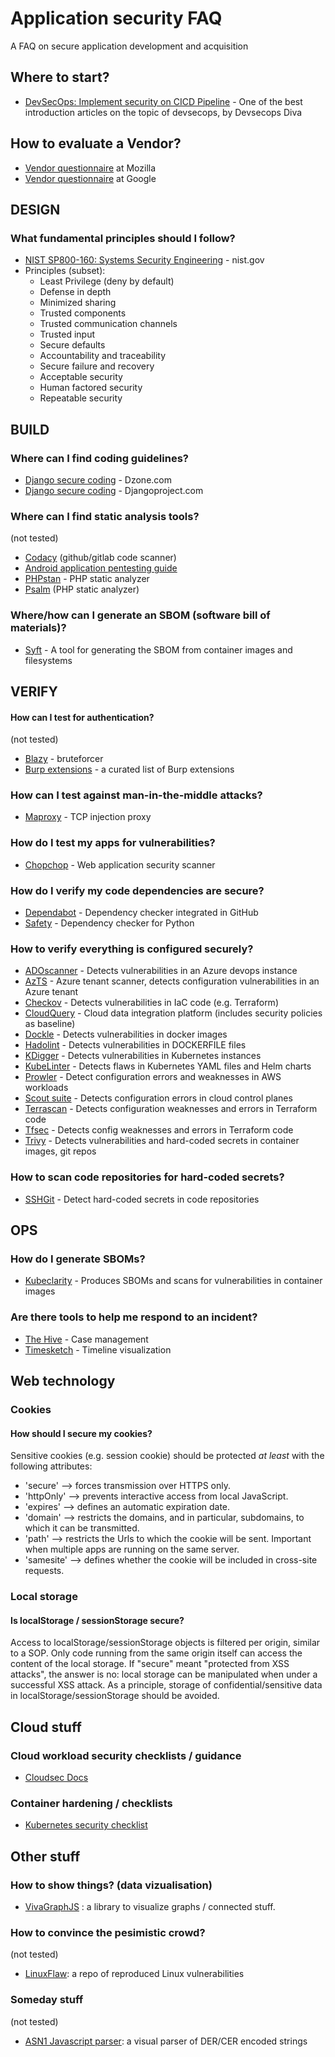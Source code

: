 # Application security FAQ
A FAQ on secure application development and acquisition

## Where to start? 
- [DevSecOps: Implement security on CICD Pipeline](https://medium.com/@DevOps-Diva.o/devsecops-implement-security-on-cicd-pipeline-19eb7aa22626) - One of the best introduction articles on the topic of devsecops, by Devsecops Diva


## How to evaluate a Vendor?
- [Vendor questionnaire](https://docs.google.com/document/d/1idP1gGuEgeinoL6m_hsZ8lQ8wz64BeI-S53n_9kwMkU) at Mozilla
- [Vendor questionnaire](https://github.com/google/vsaq) at Google
## DESIGN
### What fundamental principles should I follow?
- [NIST SP800-160: Systems Security Engineering](https://csrc.nist.gov/publications/detail/sp/800-160/vol-1/final) - nist.gov
- Principles (subset):
  - Least Privilege (deny by default)
  - Defense in depth
  - Minimized sharing
  - Trusted components
  - Trusted communication channels
  - Trusted input
  - Secure defaults
  - Accountability and traceability
  - Secure failure and recovery
  - Acceptable security
  - Human factored security
  - Repeatable security

## BUILD
### Where can I find coding guidelines?
- [Django secure coding](https://dzone.com/articles/protect-your-django-web-application-from-security-1) - Dzone.com
- [Django secure coding](https://docs.djangoproject.com/en/2.1/topics/security/) - Djangoproject.com
### Where can I find static analysis tools?
(not tested)
- [Codacy](https://www.codacy.com) (github/gitlab code scanner)
- [Android application pentesting guide](https://nightowl131.github.io/AAPG/)
- [PHPstan](https://github.com/phpstan/phpstan) - PHP static analyzer
- [Psalm](https://psalm.dev/docs/running_psalm/installation/) (PHP static analyzer)

### Where/how can I generate an SBOM (software bill of materials)?
- [Syft](https://github.com/anchore/syft) - A tool for generating the SBOM from container images and filesystems

## VERIFY
#### How can I test for authentication?
(not tested)
- [Blazy](https://github.com/s0md3v/Blazy) - bruteforcer
- [Burp extensions](https://github.com/snoopysecurity/awesome-burp-extensions) - a curated list of Burp extensions

### How can I test against man-in-the-middle attacks?
- [Maproxy](https://pypi.org/project/maproxy/) - TCP injection proxy

### How do I test my apps for vulnerabilities?
- [Chopchop](https://github.com/michelin/ChopChop) - Web application security scanner

### How do I verify my code dependencies are secure?
- [Dependabot](https://docs.github.com/en/code-security/dependabot/working-with-dependabot) - Dependency checker integrated in GitHub
- [Safety](https://pypi.org/project/safety/) - Dependency checker for Python

### How to verify everything is configured securely?
- [ADOscanner](https://github.com/azsk/ADOScanner-docs) - Detects vulnerabilities in an Azure devops instance
- [AzTS](https://github.com/azsk/AzTS-docs) - Azure tenant scanner, detects configuration vulnerabilities in an Azure tenant
- [Checkov](https://www.checkov.io/) - Detects vulnerabilities in IaC code (e.g. Terraform)
- [CloudQuery](https://github.com/quarkslab/kdigger) - Cloud data integration platform (includes security policies as baseline)
- [Dockle](https://github.com/goodwithtech/dockle) - Detects vulnerabilities in docker images
- [Hadolint](https://github.com/hadolint/hadolint) - Detects vulnerabilities in DOCKERFILE files
- [KDigger](https://github.com/quarkslab/kdigger) - Detects vulnerabilities in Kubernetes instances
- [KubeLinter](https://github.com/stackrox/kube-linter) - Detects flaws in Kubernetes YAML files and Helm charts
- [Prowler](https://github.com/prowler-cloud/prowler) - Detect configuration errors and weaknesses in AWS workloads
- [Scout suite](https://github.com/nccgroup/ScoutSuite) - Detects configuration errors in cloud control planes
- [Terrascan](https://terrasolid.com/products/terrascan/) - Detects configuration weaknesses and errors in Terraform code
- [Tfsec](https://github.com/aquasecurity/tfsec) - Detects config weaknesses and errors in Terraform code
- [Trivy](https://github.com/aquasecurity/trivy) - Detects vulnerabilities and hard-coded secrets in container images, git repos
 
### How to scan code repositories for hard-coded secrets?
- [SSHGit](https://github.com/eth0izzle/shhgit/) - Detect hard-coded secrets in code repositories

## OPS

### How do I generate SBOMs? 
- [Kubeclarity](https://github.com/openclarity/kubeclarity) - Produces SBOMs and scans for vulnerabilities in container images

### Are there tools to help me respond to an incident?
- [The Hive](https://thehive-project.org/) - Case management
- [Timesketch](https://github.com/google/timesketch) - Timeline visualization

## Web technology 
### Cookies
#### How should I secure my cookies?
Sensitive cookies (e.g. session cookie) should be protected *at least* with the following attributes:
- 'secure' --> forces transmission over HTTPS only.
- 'httpOnly' --> prevents interactive access from local JavaScript.
- 'expires' --> defines an automatic expiration date.
- 'domain' --> restricts the domains, and in particular, subdomains, to which it can be transmitted.
- 'path' --> restricts the Urls to which the cookie will be sent. Important when multiple apps are running on the same server.
- 'samesite' --> defines whether the cookie will be included in cross-site requests.

### Local storage
#### Is localStorage / sessionStorage secure?
Access to localStorage/sessionStorage objects is filtered per origin, similar to a SOP. Only code running from the same origin itself can access the content of the local storage. If "secure" meant "protected from XSS attacks", the answer is no: local storage can be manipulated when under a successful XSS attack. As a principle, storage of confidential/sensitive data in localStorage/sessionStorage should be avoided.

## Cloud stuff
### Cloud workload security checklists / guidance
- [Cloudsec Docs](https://cloudsecdocs.com/)

### Container hardening / checklists
- [Kubernetes security checklist](https://kubernetes.io/docs/concepts/security/security-checklist/)

## Other stuff
### How to show things? (data vizualisation)
- [VivaGraphJS](https://github.com/anvaka/VivaGraphJS) : a library to visualize graphs / connected stuff.

### How to convince the pesimistic crowd?
(not tested)
- [LinuxFlaw](https://github.com/VulnReproduction/LinuxFlaw): a repo of reproduced Linux vulnerabilities

### Someday stuff
(not tested)
- [ASN1 Javascript parser](http://lapo.it/asn1js/): a visual parser of DER/CER encoded strings
